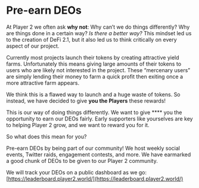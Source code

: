 # Pre-earn DEOs

At Player 2 we often ask **why not**: Why can’t we do things differently? Why are things done in a certain way? _Is there a better way?_ This mindset led us to the creation of DeFi 2.1, but it also led us to think critically on every aspect of our project.

Currently most projects launch their tokens by creating attractive yield farms. Unfortunately this means giving large amounts of their tokens to users who are likely not interested in the project. These “mercenary users” are simply lending their money to farm a quick profit then exiting once a more attractive farm appears.&#x20;

We think this is a flawed way to launch and a huge waste of tokens. So instead, we have decided to give **you the Players** these rewards!&#x20;

This is our way of doing things differently. We want to give **** you the opportunity to earn our DEOs fairly. Early supporters like yourselves are key to helping Player 2 grow, and we want to reward you for it.&#x20;

So what does this mean for you?&#x20;

Pre-earn DEOs by being part of our community! We host weekly social events, Twitter raids, engagement contests, and more. We have earmarked a good chunk of DEOs to be given to our Player 2 community.

We will track your DEOs on a public dashboard as we go:\
[https://leaderboard.player2.world/](https://leaderboard.player2.world/)
